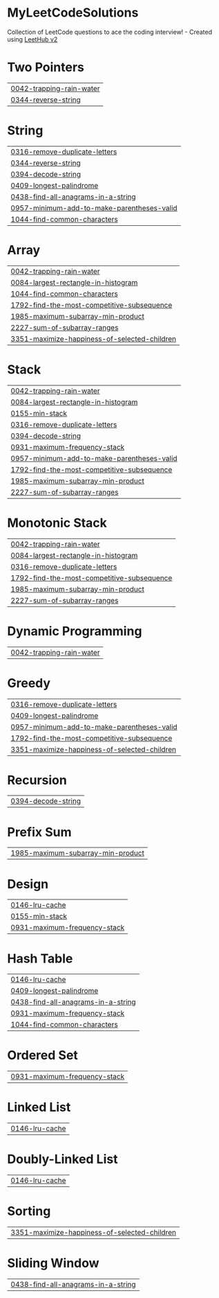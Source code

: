 # MyLeetCodeSolutions
Collection of LeetCode questions to ace the coding interview! - Created using [LeetHub v2](https://github.com/arunbhardwaj/LeetHub-2.0)


# Two Pointers
|  |
| ------- |
| [0042-trapping-rain-water](https://github.com/Ausaf-10/MyLeetCodeSolutions/tree/master/0042-trapping-rain-water) |
| [0344-reverse-string](https://github.com/Ausaf-10/MyLeetCodeSolutions/tree/master/0344-reverse-string) |
# String
|  |
| ------- |
| [0316-remove-duplicate-letters](https://github.com/Ausaf-10/MyLeetCodeSolutions/tree/master/0316-remove-duplicate-letters) |
| [0344-reverse-string](https://github.com/Ausaf-10/MyLeetCodeSolutions/tree/master/0344-reverse-string) |
| [0394-decode-string](https://github.com/Ausaf-10/MyLeetCodeSolutions/tree/master/0394-decode-string) |
| [0409-longest-palindrome](https://github.com/Ausaf-10/MyLeetCodeSolutions/tree/master/0409-longest-palindrome) |
| [0438-find-all-anagrams-in-a-string](https://github.com/Ausaf-10/MyLeetCodeSolutions/tree/master/0438-find-all-anagrams-in-a-string) |
| [0957-minimum-add-to-make-parentheses-valid](https://github.com/Ausaf-10/MyLeetCodeSolutions/tree/master/0957-minimum-add-to-make-parentheses-valid) |
| [1044-find-common-characters](https://github.com/Ausaf-10/MyLeetCodeSolutions/tree/master/1044-find-common-characters) |
# Array
|  |
| ------- |
| [0042-trapping-rain-water](https://github.com/Ausaf-10/MyLeetCodeSolutions/tree/master/0042-trapping-rain-water) |
| [0084-largest-rectangle-in-histogram](https://github.com/Ausaf-10/MyLeetCodeSolutions/tree/master/0084-largest-rectangle-in-histogram) |
| [1044-find-common-characters](https://github.com/Ausaf-10/MyLeetCodeSolutions/tree/master/1044-find-common-characters) |
| [1792-find-the-most-competitive-subsequence](https://github.com/Ausaf-10/MyLeetCodeSolutions/tree/master/1792-find-the-most-competitive-subsequence) |
| [1985-maximum-subarray-min-product](https://github.com/Ausaf-10/MyLeetCodeSolutions/tree/master/1985-maximum-subarray-min-product) |
| [2227-sum-of-subarray-ranges](https://github.com/Ausaf-10/MyLeetCodeSolutions/tree/master/2227-sum-of-subarray-ranges) |
| [3351-maximize-happiness-of-selected-children](https://github.com/Ausaf-10/MyLeetCodeSolutions/tree/master/3351-maximize-happiness-of-selected-children) |
# Stack
|  |
| ------- |
| [0042-trapping-rain-water](https://github.com/Ausaf-10/MyLeetCodeSolutions/tree/master/0042-trapping-rain-water) |
| [0084-largest-rectangle-in-histogram](https://github.com/Ausaf-10/MyLeetCodeSolutions/tree/master/0084-largest-rectangle-in-histogram) |
| [0155-min-stack](https://github.com/Ausaf-10/MyLeetCodeSolutions/tree/master/0155-min-stack) |
| [0316-remove-duplicate-letters](https://github.com/Ausaf-10/MyLeetCodeSolutions/tree/master/0316-remove-duplicate-letters) |
| [0394-decode-string](https://github.com/Ausaf-10/MyLeetCodeSolutions/tree/master/0394-decode-string) |
| [0931-maximum-frequency-stack](https://github.com/Ausaf-10/MyLeetCodeSolutions/tree/master/0931-maximum-frequency-stack) |
| [0957-minimum-add-to-make-parentheses-valid](https://github.com/Ausaf-10/MyLeetCodeSolutions/tree/master/0957-minimum-add-to-make-parentheses-valid) |
| [1792-find-the-most-competitive-subsequence](https://github.com/Ausaf-10/MyLeetCodeSolutions/tree/master/1792-find-the-most-competitive-subsequence) |
| [1985-maximum-subarray-min-product](https://github.com/Ausaf-10/MyLeetCodeSolutions/tree/master/1985-maximum-subarray-min-product) |
| [2227-sum-of-subarray-ranges](https://github.com/Ausaf-10/MyLeetCodeSolutions/tree/master/2227-sum-of-subarray-ranges) |
# Monotonic Stack
|  |
| ------- |
| [0042-trapping-rain-water](https://github.com/Ausaf-10/MyLeetCodeSolutions/tree/master/0042-trapping-rain-water) |
| [0084-largest-rectangle-in-histogram](https://github.com/Ausaf-10/MyLeetCodeSolutions/tree/master/0084-largest-rectangle-in-histogram) |
| [0316-remove-duplicate-letters](https://github.com/Ausaf-10/MyLeetCodeSolutions/tree/master/0316-remove-duplicate-letters) |
| [1792-find-the-most-competitive-subsequence](https://github.com/Ausaf-10/MyLeetCodeSolutions/tree/master/1792-find-the-most-competitive-subsequence) |
| [1985-maximum-subarray-min-product](https://github.com/Ausaf-10/MyLeetCodeSolutions/tree/master/1985-maximum-subarray-min-product) |
| [2227-sum-of-subarray-ranges](https://github.com/Ausaf-10/MyLeetCodeSolutions/tree/master/2227-sum-of-subarray-ranges) |
# Dynamic Programming
|  |
| ------- |
| [0042-trapping-rain-water](https://github.com/Ausaf-10/MyLeetCodeSolutions/tree/master/0042-trapping-rain-water) |
# Greedy
|  |
| ------- |
| [0316-remove-duplicate-letters](https://github.com/Ausaf-10/MyLeetCodeSolutions/tree/master/0316-remove-duplicate-letters) |
| [0409-longest-palindrome](https://github.com/Ausaf-10/MyLeetCodeSolutions/tree/master/0409-longest-palindrome) |
| [0957-minimum-add-to-make-parentheses-valid](https://github.com/Ausaf-10/MyLeetCodeSolutions/tree/master/0957-minimum-add-to-make-parentheses-valid) |
| [1792-find-the-most-competitive-subsequence](https://github.com/Ausaf-10/MyLeetCodeSolutions/tree/master/1792-find-the-most-competitive-subsequence) |
| [3351-maximize-happiness-of-selected-children](https://github.com/Ausaf-10/MyLeetCodeSolutions/tree/master/3351-maximize-happiness-of-selected-children) |
# Recursion
|  |
| ------- |
| [0394-decode-string](https://github.com/Ausaf-10/MyLeetCodeSolutions/tree/master/0394-decode-string) |
# Prefix Sum
|  |
| ------- |
| [1985-maximum-subarray-min-product](https://github.com/Ausaf-10/MyLeetCodeSolutions/tree/master/1985-maximum-subarray-min-product) |
# Design
|  |
| ------- |
| [0146-lru-cache](https://github.com/Ausaf-10/MyLeetCodeSolutions/tree/master/0146-lru-cache) |
| [0155-min-stack](https://github.com/Ausaf-10/MyLeetCodeSolutions/tree/master/0155-min-stack) |
| [0931-maximum-frequency-stack](https://github.com/Ausaf-10/MyLeetCodeSolutions/tree/master/0931-maximum-frequency-stack) |
# Hash Table
|  |
| ------- |
| [0146-lru-cache](https://github.com/Ausaf-10/MyLeetCodeSolutions/tree/master/0146-lru-cache) |
| [0409-longest-palindrome](https://github.com/Ausaf-10/MyLeetCodeSolutions/tree/master/0409-longest-palindrome) |
| [0438-find-all-anagrams-in-a-string](https://github.com/Ausaf-10/MyLeetCodeSolutions/tree/master/0438-find-all-anagrams-in-a-string) |
| [0931-maximum-frequency-stack](https://github.com/Ausaf-10/MyLeetCodeSolutions/tree/master/0931-maximum-frequency-stack) |
| [1044-find-common-characters](https://github.com/Ausaf-10/MyLeetCodeSolutions/tree/master/1044-find-common-characters) |
# Ordered Set
|  |
| ------- |
| [0931-maximum-frequency-stack](https://github.com/Ausaf-10/MyLeetCodeSolutions/tree/master/0931-maximum-frequency-stack) |
# Linked List
|  |
| ------- |
| [0146-lru-cache](https://github.com/Ausaf-10/MyLeetCodeSolutions/tree/master/0146-lru-cache) |
# Doubly-Linked List
|  |
| ------- |
| [0146-lru-cache](https://github.com/Ausaf-10/MyLeetCodeSolutions/tree/master/0146-lru-cache) |
# Sorting
|  |
| ------- |
| [3351-maximize-happiness-of-selected-children](https://github.com/Ausaf-10/MyLeetCodeSolutions/tree/master/3351-maximize-happiness-of-selected-children) |
# Sliding Window
|  |
| ------- |
| [0438-find-all-anagrams-in-a-string](https://github.com/Ausaf-10/MyLeetCodeSolutions/tree/master/0438-find-all-anagrams-in-a-string) |